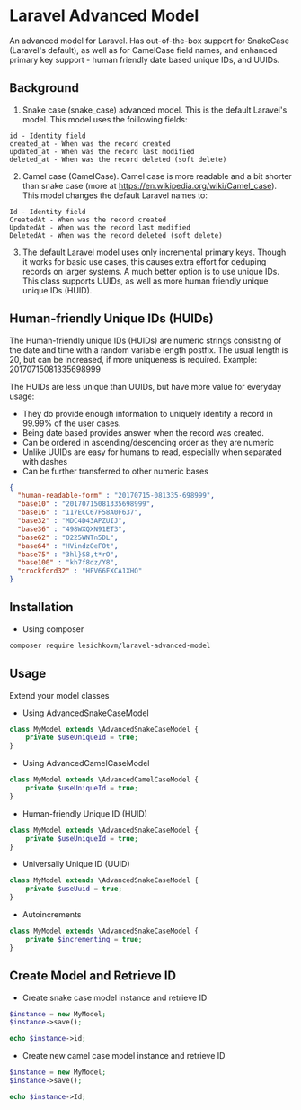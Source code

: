 # Laravel Advanced Model

An advanced model for Laravel. Has out-of-the-box support for SnakeCase (Laravel's default), as well as for CamelCase field names, and enhanced primary key support - human friendly date based unique IDs, and UUIDs.

## Background ##

1. Snake case (snake_case) advanced model. This is the default Laravel's model. This model uses the foillowing fields:

```
id - Identity field
created_at - When was the record created
updated_at - When was the record last modified
deleted_at - When was the record deleted (soft delete)
```

2. Camel case (CamelCase). Camel case is more readable and a bit shorter than snake case (more at https://en.wikipedia.org/wiki/Camel_case). This model changes the default Laravel names to:

```
Id - Identity field
CreatedAt - When was the record created
UpdatedAt - When was the record last modified
DeletedAt - When was the record deleted (soft delete)
```

3. The default Laravel model uses only incremental primary keys. Though it works for basic use cases, this causes extra effort for deduping records on larger systems. A much better option is to use unique IDs. This class supports UUIDs, as well as more human friendly unique unique IDs (HUID).

## Human-friendly Unique IDs (HUIDs) ##
The Human-friendly unique IDs (HUIDs) are numeric strings consisting of the date and time with a random variable length postfix. The usual length is 20, but can be increased, if more uniqueness is required. Example: 20170715081335698999

The HUIDs are less unique than UUIDs, but have more value for everyday usage:
- They do provide enough information to uniquely identify a record in 99.99% of the user cases.
- Being date based provides answer when the record was created.
- Can be ordered in ascending/descending order as they are numeric
- Unlike UUIDs are easy for humans to read, especially when separated with dashes
- Can be further transferred to other numeric bases

```json
{
  "human-readable-form" : "20170715-081335-698999",
  "base10" : "20170715081335698999",
  "base16" : "117ECC67F58A0F637",
  "base32" : "MDC4D43APZUIJ",
  "base36" : "498WXQXN91ET3",
  "base62" : "O225WNTn5DL",
  "base64" : "HVindzOeFOt",
  "base75" : "3hl}S8,t*rO",
  "base100" : "kh7f8dz/Y8",
  "crockford32" : "HFV66FXCA1XHQ"  
}
```

## Installation ##

- Using composer

```sh
composer require lesichkovm/laravel-advanced-model
```

## Usage ##

Extend your model classes


- Using AdvancedSnakeCaseModel

```php
class MyModel extends \AdvancedSnakeCaseModel {
    private $useUniqueId = true;
}
```

- Using AdvancedCamelCaseModel

```php
class MyModel extends \AdvancedCamelCaseModel {
    private $useUniqueId = true;
}
```


- Human-friendly Unique ID (HUID)

```php
class MyModel extends \AdvancedSnakeCaseModel {
    private $useUniqueId = true;
}
```

- Universally Unique ID (UUID)

```php
class MyModel extends \AdvancedSnakeCaseModel {
    private $useUuid = true;
}
```

- Autoincrements

```php
class MyModel extends \AdvancedSnakeCaseModel {
    private $incrementing = true;
}
```


## Create Model and Retrieve ID ##

- Create snake case model instance and retrieve ID
```php
$instance = new MyModel;
$instance->save();

echo $instance->id;
```

- Create new camel case model instance and retrieve ID
```php
$instance = new MyModel;
$instance->save();

echo $instance->Id;
```
